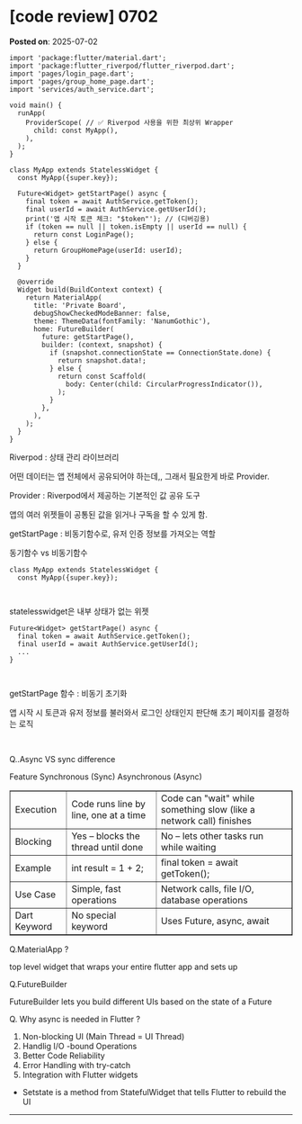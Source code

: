 # [code review] 0702
**Posted on**: 2025-07-02

<pre class="java"><code>import 'package:flutter/material.dart';
import 'package:flutter_riverpod/flutter_riverpod.dart';
import 'pages/login_page.dart';
import 'pages/group_home_page.dart';
import 'services/auth_service.dart';

void main() {
  runApp(
    ProviderScope( // ✅ Riverpod 사용을 위한 최상위 Wrapper
      child: const MyApp(),
    ),
  );
}

class MyApp extends StatelessWidget {
  const MyApp({super.key});

  Future&lt;Widget&gt; getStartPage() async {
    final token = await AuthService.getToken();
    final userId = await AuthService.getUserId();
    print('앱 시작 토큰 체크: "$token"'); // (디버깅용)
    if (token == null || token.isEmpty || userId == null) {
      return const LoginPage(); 
    } else {
      return GroupHomePage(userId: userId);
    }
  }

  @override
  Widget build(BuildContext context) {
    return MaterialApp(
      title: 'Private Board',
      debugShowCheckedModeBanner: false,
      theme: ThemeData(fontFamily: 'NanumGothic'),
      home: FutureBuilder(
        future: getStartPage(),
        builder: (context, snapshot) {
          if (snapshot.connectionState == ConnectionState.done) {
            return snapshot.data!;
          } else {
            return const Scaffold(
              body: Center(child: CircularProgressIndicator()),
            );
          }
        },
      ),
    );
  }
}
</code></pre>
<p>Riverpod : 상태 관리 라이브러리</p>
<p>어떤 데이터는 앱 전체에서 공유되어야 하는데,, 그래서 필요한게 바로 Provider.</p>
<p>Provider : Riverpod에서 제공하는 기본적인 값 공유 도구</p>
<p>앱의 여러 위젯들이 공통된 값을 읽거나 구독을 할 수 있게 함.</p>
<p>getStartPage : 비동기함수로, 유저 인증 정보를 가져오는 역할</p>
<p>동기함수 vs 비동기함수</p>
<pre class="scala"><code>class MyApp extends StatelessWidget {
  const MyApp({super.key});

</code></pre>
<p>statelesswidget은 내부 상태가 없는 위젯</p>
<pre class="reasonml"><code>Future&lt;Widget&gt; getStartPage() async {
  final token = await AuthService.getToken();
  final userId = await AuthService.getUserId();
  ...
}

</code></pre>
<p>getStartPage 함수 : 비동기 초기화</p>
<p>앱 시작 시 토큰과 유저 정보를 불러와서 로그인 상태인지 판단해 초기 페이지를 결정하는 로직</p>
<p>&nbsp;</p>
<p>Q..Async VS sync difference</p>
<p>Feature Synchronous (Sync) Asynchronous (Async)</p>
<table border="1" style="border-collapse: collapse; width: 100%;">
<tbody>
<tr>
<td>Execution</td>
<td>Code runs line by line, one at a time</td>
<td>Code can "wait" while something slow (like a network call) finishes</td>
</tr>
<tr>
<td>Blocking</td>
<td>Yes &ndash; blocks the thread until done</td>
<td>No &ndash; lets other tasks run while waiting</td>
</tr>
<tr>
<td>Example</td>
<td>int result = 1 + 2;</td>
<td>final token = await getToken();</td>
</tr>
<tr>
<td>Use Case</td>
<td>Simple, fast operations</td>
<td>Network calls, file I/O, database operations</td>
</tr>
<tr>
<td>Dart Keyword</td>
<td>No special keyword</td>
<td>Uses Future, async, await</td>
</tr>
</tbody>
</table>
<p>Q.MaterialApp ?</p>
<p>top level widget that wraps your entire flutter app and sets up</p>
<p>Q.FutureBuilder</p>
<p>FutureBuilder lets you build different UIs based on the state of a Future</p>
<p>Q. Why async is needed in Flutter ?</p>
<ol>
<li>Non-blocking UI (Main Thread = UI Thread)</li>
<li>Handlig I/O -bound Operations</li>
<li>Better Code Reliability</li>
<li>Error Handling with try-catch</li>
<li>Integration with Flutter widgets</li>
</ol>
<ul>
<li>Setstate is a method from StatefulWidget that tells Flutter to rebuild the UI</li>
</ul>
<hr />
